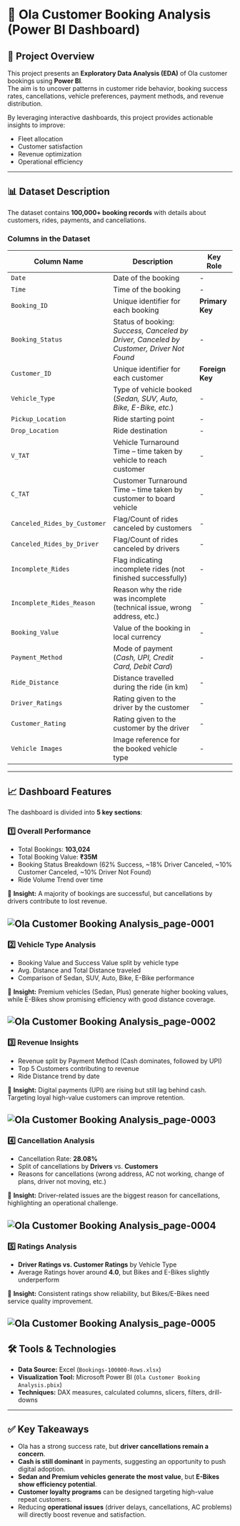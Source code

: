 # 🚖 Ola Customer Booking Analysis (Power BI Dashboard)

## 📌 Project Overview  
This project presents an **Exploratory Data Analysis (EDA)** of Ola customer bookings using **Power BI**.  
The aim is to uncover patterns in customer ride behavior, booking success rates, cancellations, vehicle preferences, payment methods, and revenue distribution.  

By leveraging interactive dashboards, this project provides actionable insights to improve:  
- Fleet allocation  
- Customer satisfaction  
- Revenue optimization  
- Operational efficiency  

---

## 📊 Dataset Description  

The dataset contains **100,000+ booking records** with details about customers, rides, payments, and cancellations.  

### **Columns in the Dataset**

| Column Name                  | Description                                                                                  | Key Role |
|-------------------------------|----------------------------------------------------------------------------------------------|----------|
| `Date`                        | Date of the booking                                                                          | - |
| `Time`                        | Time of the booking                                                                          | - |
| `Booking_ID`                  | Unique identifier for each booking                                                           | **Primary Key** |
| `Booking_Status`              | Status of booking: *Success, Canceled by Driver, Canceled by Customer, Driver Not Found*     | - |
| `Customer_ID`                 | Unique identifier for each customer                                                          | **Foreign Key** |
| `Vehicle_Type`                | Type of vehicle booked (*Sedan, SUV, Auto, Bike, E-Bike, etc.*)                             | - |
| `Pickup_Location`             | Ride starting point                                                                          | - |
| `Drop_Location`               | Ride destination                                                                             | - |
| `V_TAT`                       | Vehicle Turnaround Time – time taken by vehicle to reach customer                           | - |
| `C_TAT`                       | Customer Turnaround Time – time taken by customer to board vehicle                          | - |
| `Canceled_Rides_by_Customer`  | Flag/Count of rides canceled by customers                                                    | - |
| `Canceled_Rides_by_Driver`    | Flag/Count of rides canceled by drivers                                                      | - |
| `Incomplete_Rides`            | Flag indicating incomplete rides (not finished successfully)                                | - |
| `Incomplete_Rides_Reason`     | Reason why the ride was incomplete (technical issue, wrong address, etc.)                   | - |
| `Booking_Value`               | Value of the booking in local currency                                                       | - |
| `Payment_Method`              | Mode of payment (*Cash, UPI, Credit Card, Debit Card*)                                      | - |
| `Ride_Distance`               | Distance travelled during the ride (in km)                                                   | - |
| `Driver_Ratings`              | Rating given to the driver by the customer                                                  | - |
| `Customer_Rating`             | Rating given to the customer by the driver                                                  | - |
| `Vehicle Images`              | Image reference for the booked vehicle type                                                  | - |

---

## 📈 Dashboard Features  

The dashboard is divided into **5 key sections**:  

### 1️⃣ Overall Performance  
- Total Bookings: **103,024**  
- Total Booking Value: **₹35M**  
- Booking Status Breakdown (62% Success, ~18% Driver Canceled, ~10% Customer Canceled, ~10% Driver Not Found)  
- Ride Volume Trend over time  

📌 **Insight:** A majority of bookings are successful, but cancellations by drivers contribute to lost revenue.  

![Ola Customer Booking Analysis_page-0001](https://github.com/user-attachments/assets/60ea4333-3fad-405a-a43c-9c1b798cc7ed)
---

### 2️⃣ Vehicle Type Analysis  
- Booking Value and Success Value split by vehicle type  
- Avg. Distance and Total Distance traveled  
- Comparison of Sedan, SUV, Auto, Bike, E-Bike performance  

📌 **Insight:** Premium vehicles (Sedan, Plus) generate higher booking values, while E-Bikes show promising efficiency with good distance coverage.  

![Ola Customer Booking Analysis_page-0002](https://github.com/user-attachments/assets/f48822e3-a744-41d9-a15e-392027ef5332)
---

### 3️⃣ Revenue Insights  
- Revenue split by Payment Method (Cash dominates, followed by UPI)  
- Top 5 Customers contributing to revenue  
- Ride Distance trend by date  

📌 **Insight:** Digital payments (UPI) are rising but still lag behind cash. Targeting loyal high-value customers can improve retention.  

![Ola Customer Booking Analysis_page-0003](https://github.com/user-attachments/assets/37e3e5d7-61cf-4f27-bc18-fd2ff3f30238)
---

### 4️⃣ Cancellation Analysis  
- Cancellation Rate: **28.08%**  
- Split of cancellations by **Drivers** vs. **Customers**  
- Reasons for cancellations (wrong address, AC not working, change of plans, driver not moving, etc.)  

📌 **Insight:** Driver-related issues are the biggest reason for cancellations, highlighting an operational challenge. 

![Ola Customer Booking Analysis_page-0004](https://github.com/user-attachments/assets/5c742594-d1cc-43f7-8135-8947c8abf223)
---

### 5️⃣ Ratings Analysis  
- **Driver Ratings vs. Customer Ratings** by Vehicle Type  
- Average Ratings hover around **4.0**, but Bikes and E-Bikes slightly underperform  

📌 **Insight:** Consistent ratings show reliability, but Bikes/E-Bikes need service quality improvement.  

![Ola Customer Booking Analysis_page-0005](https://github.com/user-attachments/assets/7d01e3da-4f00-4b22-b124-6008e7d0f20b)
---

## 🛠️ Tools & Technologies  
- **Data Source:** Excel (`Bookings-100000-Rows.xlsx`)  
- **Visualization Tool:** Microsoft Power BI (`Ola Customer Booking Analysis.pbix`)  
- **Techniques:** DAX measures, calculated columns, slicers, filters, drill-downs  

---

## ✅ Key Takeaways  
- Ola has a strong success rate, but **driver cancellations remain a concern**.  
- **Cash is still dominant** in payments, suggesting an opportunity to push digital adoption.  
- **Sedan and Premium vehicles generate the most value**, but **E-Bikes show efficiency potential**.  
- **Customer loyalty programs** can be designed targeting high-value repeat customers.  
- Reducing **operational issues** (driver delays, cancellations, AC problems) will directly boost revenue and satisfaction.  
